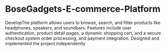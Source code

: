 # BoseGadgets-E-commerce-Platform
DevelopThe platform allows users to browse, search, and filter products like headphones, speakers, and soundbars. Features include user authentication, product detail pages, a dynamic shopping cart, and a secure checkout system order processing, and payment integration. Designed and implemented the project independently
